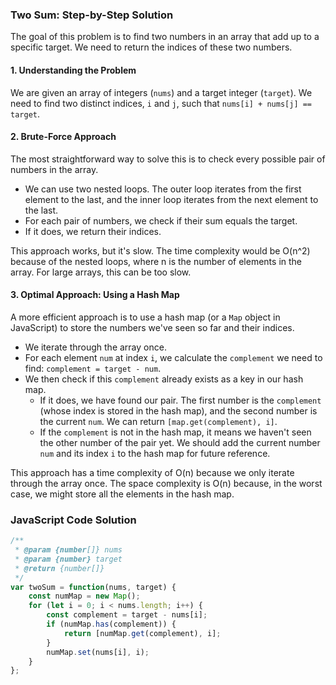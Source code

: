 ### Two Sum: Step-by-Step Solution

The goal of this problem is to find two numbers in an array that add up to a specific target. We need to return the indices of these two numbers.

#### 1. Understanding the Problem

We are given an array of integers (`nums`) and a target integer (`target`). We need to find two distinct indices, `i` and `j`, such that `nums[i] + nums[j] == target`.

#### 2. Brute-Force Approach

The most straightforward way to solve this is to check every possible pair of numbers in the array.

- We can use two nested loops. The outer loop iterates from the first element to the last, and the inner loop iterates from the next element to the last.
- For each pair of numbers, we check if their sum equals the target.
- If it does, we return their indices.

This approach works, but it's slow. The time complexity would be O(n^2) because of the nested loops, where n is the number of elements in the array. For large arrays, this can be too slow.

#### 3. Optimal Approach: Using a Hash Map

A more efficient approach is to use a hash map (or a `Map` object in JavaScript) to store the numbers we've seen so far and their indices.

- We iterate through the array once.
- For each element `num` at index `i`, we calculate the `complement` we need to find: `complement = target - num`.
- We then check if this `complement` already exists as a key in our hash map.
  - If it does, we have found our pair. The first number is the `complement` (whose index is stored in the hash map), and the second number is the current `num`. We can return `[map.get(complement), i]`.
  - If the `complement` is not in the hash map, it means we haven't seen the other number of the pair yet. We should add the current number `num` and its index `i` to the hash map for future reference.

This approach has a time complexity of O(n) because we only iterate through the array once. The space complexity is O(n) because, in the worst case, we might store all the elements in the hash map.

### JavaScript Code Solution

```javascript
/**
 * @param {number[]} nums
 * @param {number} target
 * @return {number[]}
 */
var twoSum = function(nums, target) {
    const numMap = new Map();
    for (let i = 0; i < nums.length; i++) {
        const complement = target - nums[i];
        if (numMap.has(complement)) {
            return [numMap.get(complement), i];
        }
        numMap.set(nums[i], i);
    }
};
```

